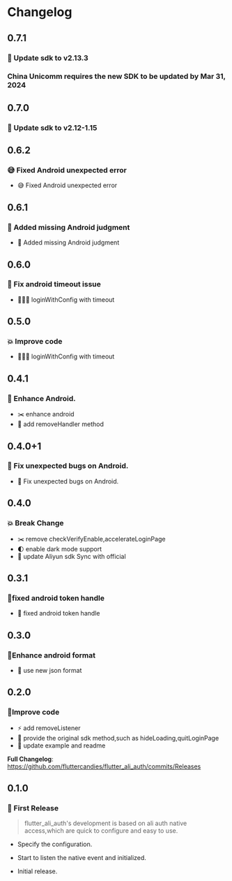 <!-- Copyright 2022 The FlutterCandies author. All rights reserved.
Use of this source code is governed by an Apache license
that can be found in the LICENSE file. -->

# Changelog

## 0.7.1
### 🚀 Update sdk to v2.13.3
### China Unicomm requires the new SDK to be updated by Mar 31, 2024

## 0.7.0
### 🚀 Update sdk to v2.12-1.15

## 0.6.2
### 😅 Fixed Android unexpected error

* 😅 Fixed Android unexpected error

## 0.6.1
### 🦖 Added missing Android judgment

* 🦖️️ Added missing Android judgment

## 0.6.0
### 🔨 Fix android timeout issue

* 🙇🏻‍♂️️ loginWithConfig with timeout

## 0.5.0
### 💥 Improve code

* 🙇🏻‍♂️️ loginWithConfig with timeout

## 0.4.1
### 🔨 Enhance Android.

* ✂️ enhance android 
* 🧩 add removeHandler method

## 0.4.0+1
### 🔨 Fix unexpected bugs on Android.

* 🤖 Fix unexpected bugs on Android.

## 0.4.0
### 💥 Break Change

* ✂️ remove checkVerifyEnable,accelerateLoginPage
* 🌓 enable dark mode support
* 🧩 update Aliyun sdk Sync with official

## 0.3.1
### 🤖️fixed android token handle

* 🧸 ️fixed android token handle

## 0.3.0
### 🤖️Enhance android format

* 🧸 use new json format

## 0.2.0
### 🔮Improve code

* ⚡️ add removeListener
* 🔫 provide the original sdk method,such as hideLoading,quitLoginPage
* 🔖 update example and readme

**Full Changelog**: https://github.com/fluttercandies/flutter_ali_auth/commits/Releases


## 0.1.0
### :seedling: First Release
>flutter_ali_auth's development is based on ali auth native access,which are quick to configure and easy to use.
-  Specify the configuration.
-  Start to listen the native event and  initialized.


- Initial release.
